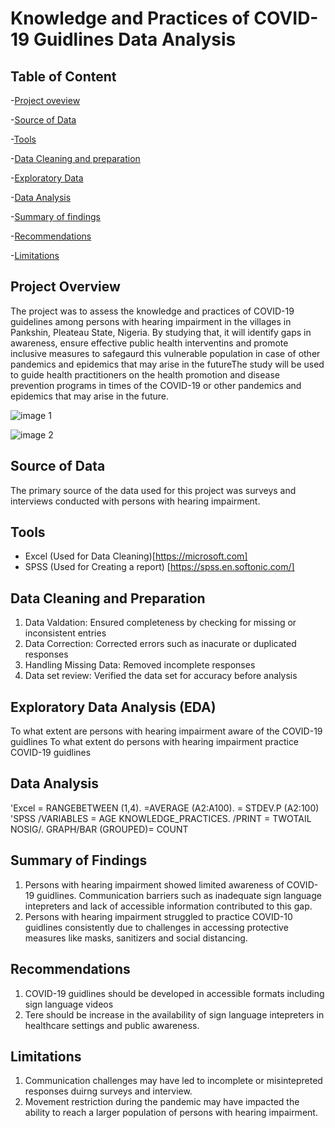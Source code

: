 # Knowledge and Practices of COVID-19 Guidlines Data Analysis

## Table of Content
-[Project oveview](#project-overview)

-[Source of Data](#source-of-data)

-[Tools](#tools)

-[Data Cleaning and preparation](#Data-clearning-and-preparation)

-[Exploratory Data](#exploratory-data)

-[Data Analysis](#data-analysis)

-[Summary of findings](summary-of-findings)

-[Recommendations](Recommendations)

-[Limitations](Limitations)

## Project Overview

The project was to assess the knowledge and practices of COVID-19 guidelines among persons with hearing impairment in the villages in Pankshin, Pleateau State, Nigeria. By studying that, it will identify gaps in awareness, ensure effective public health interventins and promote inclusive measures to safegaurd this vulnerable population in case of other pandemics and epidemics that may arise in the futureThe study will be used to guide health practitioners on the health promotion and disease prevention programs in times of the COVID-19 or other pandemics and epidemics that may arise in the future.

![image 1](https://github.com/user-attachments/assets/64807c43-209a-4999-b3fc-3b9387c176e5)

![image 2](https://github.com/user-attachments/assets/6e2c3238-da7e-4205-b856-b725cfa20a03)


## Source of Data

The primary source of the data used for this project was surveys and interviews conducted with persons with hearing impairment.

## Tools

- Excel (Used for Data Cleaning)[https://microsoft.com]
- SPSS (Used for Creating a report) [https://spss.en.softonic.com/]

## Data Cleaning and Preparation

1. Data Valdation: Ensured completeness by checking for missing or inconsistent entries
2. Data Correction: Corrected errors such as inacurate or duplicated responses
3. Handling Missing Data: Removed incomplete responses
4. Data set review: Verified the data set for accuracy before analysis

## Exploratory Data Analysis (EDA)

To what extent are persons with hearing impairment aware of the COVID-19 guidlines
To what extent do persons with hearing impairment practice COVID-19 guidlines

## Data Analysis
'Excel
= RANGEBETWEEN (1,4). =AVERAGE (A2:A100). = STDEV.P (A2:100)
'SPSS
/VARIABLES = AGE KNOWLEDGE_PRACTICES. /PRINT = TWOTAIL NOSIG/. GRAPH/BAR (GROUPED)= COUNT

## Summary of Findings

1. Persons with hearing impairment showed limited awareness of COVID-19 guidlines. Communication barriers such as inadequate sign language intepreters and lack of accessible information contributed to this gap.
2. Persons with hearing impairment struggled to practice COVID-10 guidlines consistently due to challenges in accessing protective measures like masks, sanitizers and social distancing.

## Recommendations

1. COVID-19 guidlines should be developed in accessible formats including sign language videos
3. Tere should be increase in the availability of sign language intepreters in healthcare settings and public awareness.

## Limitations
1. Communication challenges may have led to incomplete or misintepreted responses duirng surveys and interview.
2. Movement restriction during the pandemic may have impacted the ability to reach a larger population of persons with hearing impairment.
